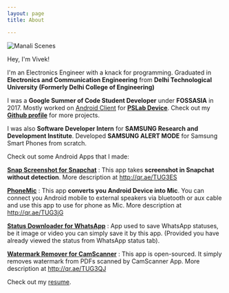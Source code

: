 ```yaml
---
layout: page 
title: About

---
```


<img src="{{ site.baseurl }}/assets/img/vivek.png" alt="Manali Scenes"/>

<p>Hey, I'm Vivek!<p>

<p>I'm an Electronics Engineer with a knack for programming. Graduated in <b>Electronics and Communication Engineering</b> from <b>Delhi Technological University (Formerly Delhi College of Engineering)</b></p>

<p>I was a <b>Google Summer of Code Student Developer</b> under <b>FOSSASIA</b> in 2017. Mostly worked on <a href="https://github.com/fossasia/pslab-android">Android Client</a> for <a href="https://pslab.fossasia.org/"><b>PSLab Device</b></a>. Check out my <a href="https://github.com/viveksb007"><b>Github profile</b></a> for more projects. </p>

<p>I was also <b>Software Developer Intern</b> for <b>SAMSUNG Research and Development Institute</b>. Developed <b>SAMSUNG ALERT MODE</b> for Samsung Smart Phones from scratch.</p>

<p>Check out some Android Apps that I made:</p>

<p><a href="https://play.google.com/store/apps/details?id=com.viveksb007.snapnscreenshot"><b>Snap Screenshot for Snapchat</b></a> : This app takes <b>screenshot in Snapchat without detection</b>. More description at <a href="http://qr.ae/TUG3ES">http://qr.ae/TUG3ES</a></p>

<p><a href="https://play.google.com/store/apps/details?id=com.viveksb007.phonemic"><b>PhoneMic</b></a> : This app <b>converts you Android Device into Mic</b>. You can connect you Android mobile to external speakers via bluetooth or aux cable and use this app to use for phone as Mic. More description at <a href="http://qr.ae/TUG3jG">http://qr.ae/TUG3jG</a></p>

<p><a href="https://play.google.com/store/apps/details?id=com.viveksb007.whatsappstatusdownloader"><b>Status Downloader for WhatsApp</b></a> : App used to save WhatsApp statuses, be it image or video you can simply save it by this app. (Provided you have already viewed the status from WhatsApp status tab).</p>

<p><a href="https://github.com/viveksb007/camScannerWatermarkRemoverAndroid"><b>Watermark Remover for CamScanner</b></a> : This app is open-sourced. It simply removes watermark from PDFs scanned by CamScanner App. More description at <a href="http://qr.ae/TUG3QJ">http://qr.ae/TUG3QJ</a></p>

<p>Check out my <a href="{{ site.baseurl }}/assets/documents/resume.pdf" target="_blank">resume</a>.</p>
